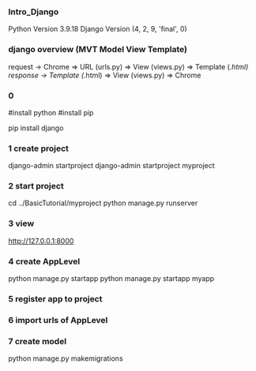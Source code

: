 ### Intro_Django

Python Version 3.9.18
Django Version (4, 2, 9, 'final', 0)

### django overview (MVT Model View Template)
request ->  Chrome  => URL (urls.py) => View (views.py) => Template (*.html)
response -> Template (*.html) => View (views.py) => Chrome

### 0
#install python
#install pip 

pip install django

### 1 create project
django-admin startproject <project-name>
django-admin startproject myproject

### 2 start project
cd ../BasicTutorial/myproject
python manage.py runserver

### 3 view
http://127.0.0.1:8000


### 4 create AppLevel
python manage.py startapp <app-name>
python manage.py startapp myapp

### 5 register app to project

### 6 import urls of AppLevel

### 7 create model
python manage.py makemigrations

